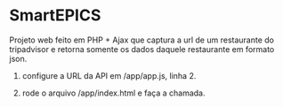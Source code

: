 # SmartEPICS

Projeto web feito em PHP + Ajax que captura a url
de um restaurante do tripadvisor e retorna somente
os dados daquele restaurante em formato json.


1. configure a URL da API em /app/app.js, linha 2.

2. rode o arquivo /app/index.html e faça a chamada.
